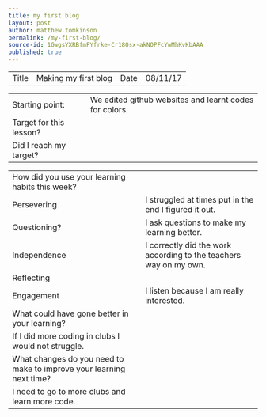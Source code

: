 ```yaml
---
title: my first blog
layout: post
author: matthew.tomkinson
permalink: /my-first-blog/
source-id: 1GwgsYXRBfmFYfrke-Cr18Qsx-akNOPFcYwMhKvKbAAA
published: true
---
```

<table>
  <tr>
    <td>Title</td>
    <td>Making my first blog</td>
    <td>Date</td>
    <td>08/11/17</td>
  </tr>
</table>


<table>
  <tr>
    <td>Starting point:</td>
    <td>We edited github websites and learnt codes for colors.</td>
  </tr>
  <tr>
    <td>Target for this lesson?</td>
    <td></td>
  </tr>
  <tr>
    <td>Did I reach my target? </td>
    <td></td>
  </tr>
</table>


<table>
  <tr>
    <td>How did you use your learning habits this week?</td>
    <td></td>
  </tr>
  <tr>
    <td>Persevering</td>
    <td>I struggled at times put in the end I figured it out.</td>
  </tr>
  <tr>
    <td>Questioning?</td>
    <td>I ask questions to make my learning better.</td>
  </tr>
  <tr>
    <td>Independence</td>
    <td>I correctly did the work according to the teachers way on my own.</td>
  </tr>
  <tr>
    <td>Reflecting</td>
    <td></td>
  </tr>
  <tr>
    <td>Engagement</td>
    <td>I listen because I am really interested.</td>
  </tr>
  <tr>
    <td>What could have gone better in your learning?</td>
    <td></td>
  </tr>
  <tr>
    <td>If I did more coding in clubs I would not struggle.</td>
    <td></td>
  </tr>
  <tr>
    <td>What changes do you need to make to improve your learning next time?</td>
    <td></td>
  </tr>
  <tr>
    <td>I need to go to more clubs and learn more code.</td>
    <td></td>
  </tr>
</table>


